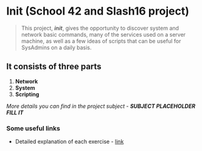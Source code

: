 # Init (School 42 and Slash16 project)

>This project, **_init_**, gives the opportunity to discover system and network
basic commands, many of the services used on a server machine, as well as a few ideas of
scripts that can be useful for SysAdmins on a daily basis.

## It consists of three parts

1. **Network**
2. **System**
3. **Scripting**

*More details you can find in the project subject* - ***SUBJECT PLACEHOLDER FILL IT***

### Some useful links

* Detailed explanation of each exercise - [link](https://github.com/VBrazhnik/init/wiki)
